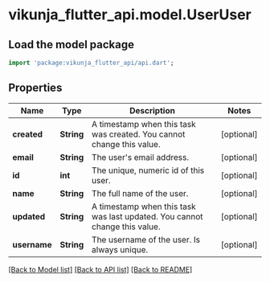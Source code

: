 # vikunja_flutter_api.model.UserUser

## Load the model package
```dart
import 'package:vikunja_flutter_api/api.dart';
```

## Properties
Name | Type | Description | Notes
------------ | ------------- | ------------- | -------------
**created** | **String** | A timestamp when this task was created. You cannot change this value. | [optional] 
**email** | **String** | The user's email address. | [optional] 
**id** | **int** | The unique, numeric id of this user. | [optional] 
**name** | **String** | The full name of the user. | [optional] 
**updated** | **String** | A timestamp when this task was last updated. You cannot change this value. | [optional] 
**username** | **String** | The username of the user. Is always unique. | [optional] 

[[Back to Model list]](../README.md#documentation-for-models) [[Back to API list]](../README.md#documentation-for-api-endpoints) [[Back to README]](../README.md)


